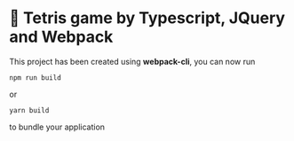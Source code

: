 # 🚀 Tetris game by Typescript, JQuery and Webpack

This project has been created using **webpack-cli**, you can now run

```
npm run build
```

or

```
yarn build
```

to bundle your application
